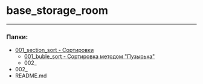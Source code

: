 # base_storage_room

-------
### Папки:
+ [001_section_sort - Сортировки](https://github.com/KonstantinVi/base_storage_room/tree/master/001_section_sorting)
  + [001_buble_sort - Сортировка методом "Пузырька"](https://github.com/KonstantinVi/base_storage_room/blob/master/001_section_sorting/001_buble_sort.py)
  + 002_
+ 002_
+ README.md